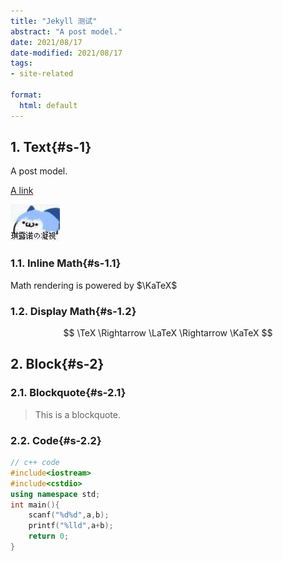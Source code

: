 ```yaml
---
title: "Jekyll 测试"
abstract: "A post model."
date: 2021/08/17
date-modified: 2021/08/17
tags:
- site-related
  
format:
  html: default
---
```


## 1. Text{#s-1}

A post model.

[A link](/)

![a baka](baka.jpg)

### 1.1. Inline Math{#s-1.1}

Math rendering is powered by $\KaTeX$

### 1.2. Display Math{#s-1.2}

$$
\TeX \Rightarrow \LaTeX \Rightarrow \KaTeX
$$

## 2. Block{#s-2}

### 2.1. Blockquote{#s-2.1}

> This is a blockquote.

### 2.2. Code{#s-2.2}

```c++
// c++ code
#include<iostream>
#include<cstdio>
using namespace std;
int main(){
    scanf("%d%d",a,b);
    printf("%lld",a+b);
    return 0;
}
```
